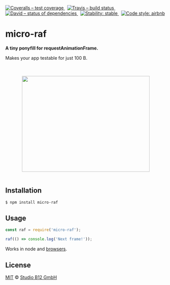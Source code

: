 [![Coveralls – test coverage
](https://img.shields.io/coveralls/studio-b12/micro-raf.svg?style=flat-square)
](https://coveralls.io/r/studio-b12/micro-raf)
 [![Travis – build status
](https://img.shields.io/travis/studio-b12/micro-raf/master.svg?style=flat-square)
](https://travis-ci.org/studio-b12/micro-raf)
 [![David – status of dependencies
](https://img.shields.io/david/studio-b12/micro-raf.svg?style=flat-square)
](https://david-dm.org/studio-b12/micro-raf)
 [![Stability: stable
](https://img.shields.io/badge/stability-stable-brightgreen.svg?style=flat-square)
](https://nodejs.org/api/documentation.html#documentation_stability_index)
 [![Code style: airbnb
](https://img.shields.io/badge/code%20style-airbnb-777777.svg?style=flat-square)
](https://github.com/airbnb/javascript)




micro-raf
=========

**A tiny ponyfill for requestAnimationFrame.**

Makes your app testable for just 100 B.




<p align="center"><a
  title="Graphic by the great Justin Mezzell"
  href="http://justinmezzell.tumblr.com/post/64389350063"
  >
  <br/>
  <br/>
  <img
    src="https://cdn.rawgit.com/studio-b12/micro-raf/ea83e8f/Readme/Hourglass.gif"
    width="400"
    height="300"
  />
  <br/>
  <br/>
</a></p>




Installation
------------

```sh
$ npm install micro-raf
```




Usage
-----

```js
const raf = require('micro-raf');

raf(() => console.log('Next frame!'));
```

Works in node and [browsers](http://caniuse.com/#feat=requestanimationframe).




License
-------

[MIT][] © [Studio B12 GmbH][]

[MIT]:              ./License.md
[Studio B12 GmbH]:  http://www.studio-b12.de
